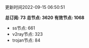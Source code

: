更新时间2022-09-15 06:50:51

**总订阅: 73**
**总节点: 3620**
**有效节点: 1068**
- ss节点: 661
- v2ray节点: 323
- trojan节点: 84
